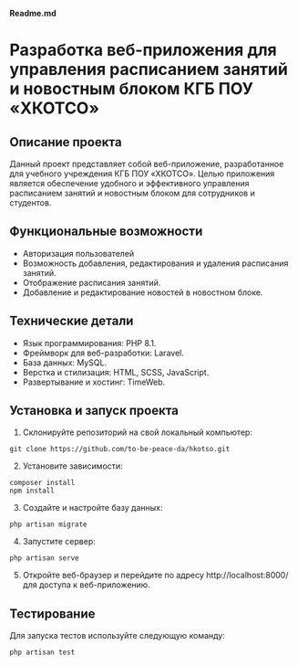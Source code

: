 **Readme.md**

# Разработка веб-приложения для управления расписанием занятий и новостным блоком КГБ ПОУ «ХКОТСО»

## Описание проекта

Данный проект представляет собой веб-приложение, разработанное для учебного учреждения КГБ ПОУ «ХКОТСО». Целью приложения является обеспечение удобного и эффективного управления расписанием занятий и новостным блоком для сотрудников и студентов.

## Функциональные возможности

- Авторизация пользователей
- Возможность добавления, редактирования и удаления расписания занятий.
- Отображение расписания занятий.
- Добавление и редактирование новостей в новостном блоке.

## Технические детали

- Язык программирования: PHP 8.1.
- Фреймворк для веб-разработки: Laravel.
- База данных: MySQL.
- Верстка и стилизация: HTML, SCSS, JavaScript.
- Развертывание и хостинг: TimeWeb.

## Установка и запуск проекта

1. Склонируйте репозиторий на свой локальный компьютер:

```
git clone https://github.com/to-be-peace-da/hkotso.git
```

2. Установите зависимости:

```
composer install
npm install
```

3. Создайте и настройте базу данных:

```
php artisan migrate
```

4. Запустите сервер:

```
php artisan serve
```

5. Откройте веб-браузер и перейдите по адресу http://localhost:8000/ для доступа к веб-приложению.

## Тестирование

Для запуска тестов используйте следующую команду:

```
php artisan test
```
